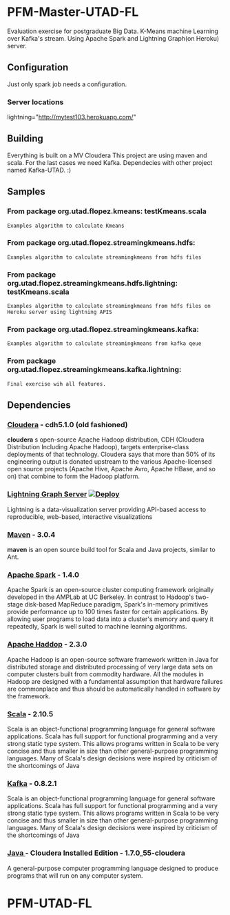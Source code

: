 # PFM-Master-UTAD-FL
Evaluation exercise for postgraduate Big Data.
K-Means machine Learning over Kafka's stream. Using Apache Spark and Lightning Graph(on Heroku) server.

## Configuration
Just only spark job needs a configuration.

### Server locations
lightning="http://mytest103.herokuapp.com/"

## Building
Everything is built on a MV Cloudera 
This project are using maven and scala.
For the last cases we need Kafka. Dependecies with other project named Kafka-UTAD. :)

## Samples
###	From package org.utad.flopez.kmeans: testKmeans.scala
	Examples algorithm to calculate Kmeans
###	From package org.utad.flopez.streamingkmeans.hdfs: 
	Examples algorithm to calculate streamingkmeans from hdfs files
###	From package org.utad.flopez.streamingkmeans.hdfs.lightning: testKmeans.scala
	Examples algorithm to calculate streamingkmeans from hdfs files on Heroku server using lightning APIS
###	From package org.utad.flopez.streamingkmeans.kafka: 
	Examples algorithm to calculate streamingkmeans from kafka qeue
###	From package org.utad.flopez.streamingkmeans.kafka.lightning: 
	Final exercise wih all features.


## Dependencies

### [Cloudera](http://www.cloudera.com) - cdh5.1.0 (old fashioned)

**cloudera** s open-source Apache Hadoop distribution, CDH (Cloudera Distribution Including Apache Hadoop), targets enterprise-class deployments of that technology. Cloudera says that more than 50% of its engineering output is donated upstream to the various Apache-licensed open source projects (Apache Hive, Apache Avro, Apache HBase, and so on) that combine to form the Hadoop platform.

### <a name="lightning"></a>[Lightning Graph Server](http://lightning-viz.org/) [![Deploy](https://www.herokucdn.com/deploy/button.svg)](https://heroku.com/deploy?template=https://github.com/lightning-viz/lightning/tree/master)

Lightning is a data-visualization server providing API-based access to reproducible, web-based, interactive visualizations

### [Maven](https://maven.apache.org) - 3.0.4

**maven** is an open source build tool for Scala and Java projects, similar to Ant.

### [Apache Spark](http://spark.apache.org) - 1.4.0

Apache Spark is an open-source cluster computing framework originally developed in the AMPLab at UC Berkeley. In contrast to Hadoop's two-stage disk-based MapReduce paradigm, Spark's in-memory primitives provide performance up to 100 times faster for certain applications. By allowing user programs to load data into a cluster's memory and query it repeatedly, Spark is well suited to machine learning algorithms.

### [Apache Haddop](http://hadoop.apache.org) - 2.3.0

Apache Hadoop is an open-source software framework written in Java for distributed storage and distributed processing of very large data sets on computer clusters built from commodity hardware. All the modules in Hadoop are designed with a fundamental assumption that hardware failures are commonplace and thus should be automatically handled in software by the framework.

### [Scala](http://scala-lang.org) - 2.10.5

Scala is an object-functional programming language for general software applications. Scala has full support for functional programming and a very strong static type system. This allows programs written in Scala to be very concise and thus smaller in size than other general-purpose programming languages. Many of Scala's design decisions were inspired by criticism of the shortcomings of Java

### [Kafka](http://kafka.apache.org) - 0.8.2.1

Scala is an object-functional programming language for general software applications. Scala has full support for functional programming and a very strong static type system. This allows programs written in Scala to be very concise and thus smaller in size than other general-purpose programming languages. Many of Scala's design decisions were inspired by criticism of the shortcomings of Java


### [Java ](https://www.java.com/) - Cloudera Installed Edition - 1.7.0_55-cloudera 

A general-purpose computer programming language designed to produce programs that will run on any computer system.



# PFM-UTAD-FL
